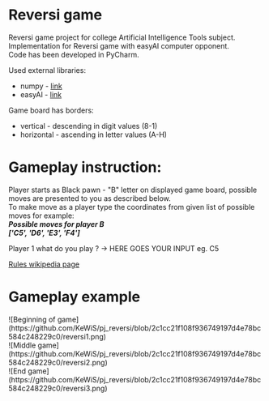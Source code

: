 # Reversi game

Reversi game project for college Artificial Intelligence Tools subject.<br>
Implementation for Reversi game with easyAI computer opponent.<br>
Code has been developed in PyCharm.

Used external libraries:

* numpy - [link](https://numpy.org)
* easyAI - [link](https://github.com/Zulko/easyAI/tree/master)

Game board has borders:

* vertical - descending in digit values (8-1)
* horizontal - ascending in letter values (A-H)

<h1>Gameplay instruction:</h1>
Player starts as Black pawn - "B" letter on displayed game board, possible moves are presented to you as described below.<br>
To make move as a player type the coordinates from given list of possible moves for example:<br>
<i><b>
Possible moves for player B<br>
['C5', 'D6', 'E3', 'F4']
</b></i>

Player 1 what do you play ? -> HERE GOES YOUR INPUT eg. C5

[Rules wikipedia page](https://pl.wikipedia.org/wiki/Reversi)

<h1>Gameplay example</h1>
![Beginning of game](https://github.com/KeWiS/pj_reversi/blob/2c1cc21f108f936749197d4e78bc584c248229c0/reversi1.png)
<br>
![Middle game](https://github.com/KeWiS/pj_reversi/blob/2c1cc21f108f936749197d4e78bc584c248229c0/reversi2.png)
<br>
![End game](https://github.com/KeWiS/pj_reversi/blob/2c1cc21f108f936749197d4e78bc584c248229c0/reversi3.png)
<br>
<br>
